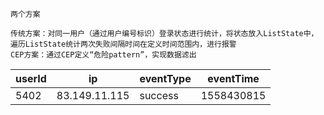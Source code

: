 


```$xslt
两个方案

传统方案：对同一用户（通过用户编号标识）登录状态进行统计，将状态放入ListState中，遍历ListState统计两次失败间隔时间在定义时间范围内，进行报警
CEP方案：通过CEP定义“危险pattern”，实现数据滤出
```
userId|	ip|	eventType|	eventTime
------|--|-----|------------
5402|	83.149.11.115|	success|	1558430815
